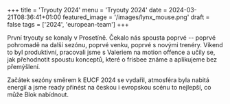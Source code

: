 +++
title = 'Tryouty 2024'
menu = 'Tryouty 2024'
date = 2024-03-21T08:36:41+01:00
featured_image = '/images/lynx_mouse.png'
draft = false
tags = ['2024', 'european-team']
+++

První tryouty se konaly v Prosetíně. Čekalo nás spousta poprvé -- poprvé pohromadě na další sezónu, poprvé venku, poprvé s novými trenéry. Víkend to byl produktivní, pracovali jsme s Valeriem na motion offence a učily se, jak přehodnotit spoustu konceptů, které o frisbee známe a aplikujeme bez přemýšlení.

<!--more-->

Začátek sezóny směrem k EUCF 2024 se vydařil, atmosféra byla nabitá energií a jsme ready přinést na českou i evropskou scénu to nejlepší, co může Blok nabídnout.